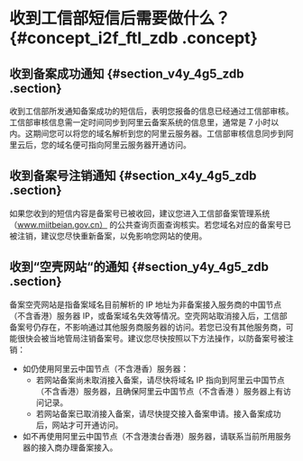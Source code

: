 # 收到工信部短信后需要做什么？ {#concept_i2f_ftl_zdb .concept}

## 收到备案成功通知 {#section_v4y_4g5_zdb .section}

收到工信部所发通知备案成功的短信后，表明您报备的信息已经通过工信部审核。工信部审核信息需一定时间同步到阿里云备案系统的信息里，通常是 7 小时以内。这期间您可以将您的域名解析到您的阿里云服务器。工信部审核信息同步到阿里云后，您的域名便可指向阿里云服务器开通访问。

## 收到备案号注销通知 {#section_x4y_4g5_zdb .section}

如果您收到的短信内容是备案号已被收回，建议您进入工信部备案管理系统 （www.miitbeian.gov.cn） 的公共查询页面查询核实。若您域名对应的备案号已被注销，建议您尽快重新备案，以免影响您网站的使用。

## 收到“空壳网站“的通知 {#section_y4y_4g5_zdb .section}

备案空壳网站是指备案域名目前解析的 IP 地址为非备案接入服务商的中国节点（不含香港）服务器 IP，或备案域名失效等情况。空壳网站取消接入后，工信部备案号仍存在，不影响通过其他服务商服务器的访问。若您已没有其他服务商，可能很快会被当地管局注销备案号。建议您尽快按照以下方法操作，以防备案号被注销：

-   如仍使用阿里云中国节点（不含港香）服务器：
    -   若网站备案尚未取消接入备案，请尽快将域名 IP 指向到阿里云中国节点（不含香港）服务器，且确保阿里云中国节点（不含香港 ）服务器上有访问记录。
    -   若网站备案已取消接入备案，请尽快提交接入备案申请。接入备案成功后，网站才可开通访问。
-   如不再使用阿里云中国节点（不含港澳台香港）服务器，请联系当前所用服务器的接入商办理备案接入。

